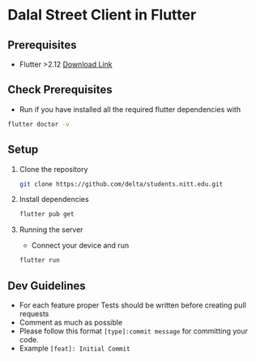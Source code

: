 # Dalal Street Client in Flutter

## Prerequisites
- Flutter >2.12 [Download Link](https://flutter.dev/docs/get-started/install)

## Check Prerequisites
- Run if you have installed all the required flutter dependencies with

```bash
flutter doctor -v
```



## Setup

1. Clone the repository
	```bash
	git clone https://github.com/delta/students.nitt.edu.git
	```
1. Install dependencies
	```bash
	flutter pub get 
	```

1. Running the server
	- Connect your device and run  
	```bash
	flutter run 
	```

## Dev Guidelines
- For each feature proper Tests should be written before creating pull requests
- Comment as much as possible 
- Please follow this format `[type]:commit message` for committing your code. 
- Example `[feat]: Initial Commit`



